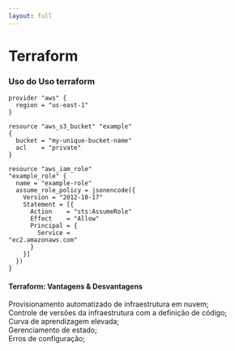 ```yaml
---
layout: full
---
```


<h1 class="no-mb font-300">Terraform</h1>
<h3 class="font-xs">Uso do <strong>Uso terraform</strong></h3>

<div class="flex gap-4 mt-2">

<div style="width: 50%">
<v-clicks>


```ts{all|2}
provider "aws" {
  region = "us-east-1"
}
```

```ts{all|5-8|14|all}
resource "aws_s3_bucket" "example" {
  bucket = "my-unique-bucket-name"
  acl    = "private"
}

resource "aws_iam_role" "example_role" {
  name = "example-role"
  assume_role_policy = jsonencode({
    Version = "2012-10-17"
    Statement = [{
      Action    = "sts:AssumeRole"
      Effect    = "Allow"
      Principal = {
        Service = "ec2.amazonaws.com"
      }
    }]
  })
}
```

</v-clicks>
</div>
<div>
<v-clicks>
    <h4 class="font-300"><strong>Terraform:</strong> Vantagens & Desvantagens</h4>

<div class="flex flex-col gap-2 mt-2">
<div class="flex gap-1 font-300 text-sm items-center">
    <akar-icons:circle-check-fill class="text-success" />
    <span>Provisionamento automatizado de infraestrutura em nuvem;</span>
</div>

<div class="flex gap-1 font-300 text-sm items-center">
    <akar-icons:circle-check-fill class="text-success" />
    <span>Controle de versões da infraestrutura com a definição de código;</span>
</div>

<div class="flex gap-1 font-300 text-sm items-center mt-4">
    <ant-design:close-circle-fill class="text-danger" />
    <span>Curva de aprendizagem elevada;</span>
</div>
<div class="flex gap-1 font-300 text-sm items-center">
    <ant-design:close-circle-fill class="text-danger" />
   <span>Gerenciamento de estado;</span>
</div>
<div class="flex gap-1 font-300 text-sm items-center">
    <ant-design:close-circle-fill class="text-danger" />
    <span>Erros de configuração;</span>
</div>
</div>

</v-clicks>
</div>
</div>
